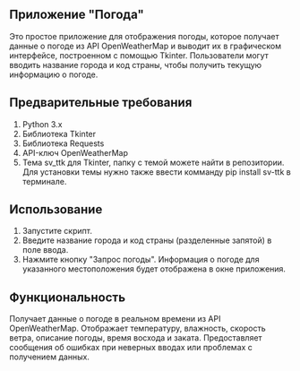 ## Приложение "Погода"
Это простое приложение для отображения погоды, которое получает данные о погоде из API OpenWeatherMap и выводит их в графическом интерфейсе, построенном с помощью Tkinter. Пользователи могут вводить название города и код страны, чтобы получить текущую информацию о погоде.

## Предварительные требования
1. Python 3.x
2. Библиотека Tkinter
3. Библиотека Requests
4. API-ключ OpenWeatherMap
5. Тема sv_ttk для Tkinter, папку с темой можете найти в репозитории. Для установки темы нужно также ввести комманду pip install sv-ttk в терминале.

## Использование
1. Запустите скрипт.
2. Введите название города и код страны (разделенные запятой) в поле ввода.
3. Нажмите кнопку "Запрос погоды".
Информация о погоде для указанного местоположения будет отображена в окне приложения.

## Функциональность
Получает данные о погоде в реальном времени из API OpenWeatherMap.
Отображает температуру, влажность, скорость ветра, описание погоды, время восхода и заката.
Предоставляет сообщения об ошибках при неверных вводах или проблемах с получением данных.
